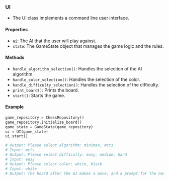 ### UI
- The UI class implements a command line user interface.

#### Properties
- `ai`: The AI that the user will play against.
- `state`: The GameState object that manages the game logic and the rules.

#### Methods
- `handle_algorithm_selection()`: Handles the selection of the AI algorithm.
- `handle_color_selection()`: Handles the selection of the color.
- `handle_difficulty_selection()`: Handles the selection of the difficulty.
- `print_board()`: Prints the board.
- `start()`: Starts the game.

#### Example
```python
game_repository = ChessRepository()
game_repository.initialize_board()
game_state = GameState(game_repository)
ui = UI(game_state)
ui.start()

# Output: Please select algorithm: minimax, mcts
# Input: mcts
# Output: Please select difficulty: easy, medium, hard
# Input: easy
# Output: Please select color: white, black
# Input: white
# Output: The board after the AI makes a move, and a prompt for the next move

```